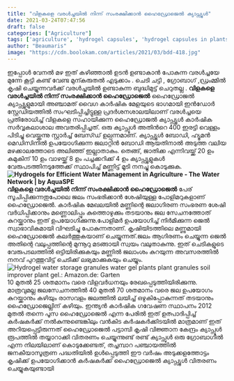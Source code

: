 ```yaml
---
title: "വിളകളെ വരൾച്ചയിൽ നിന്ന് സംരക്ഷിക്കാൻ ഹൈഡ്രോജെൽ ക്യാപ്സ്യുൾ"
date: 2021-03-24T07:47:56
draft: false
categories: ["Agriculture"]
tags: ['agriculture', 'hydrogel capsules', 'hydrogel capsules in plants']
author: "Beaumaris"
image: "https://cdn.boolokam.com/articles/2021/03/bdd-418.jpg"
---
```


[](https://wordpress-972788-3403151.cloudwaysapps.com/post-about-hydrogel-capsules-in-plants/302176/bdd-1306)ഇപ്പോൾ വേനൽ മഴ ഇത് കഴിഞ്ഞാൽ ഉടൻ ഉണ്ടാകാൻ പോകുന്ന വരൾച്ചയേ മുന്നേ കൂട്ടി കണ്ട് വേണ്ട മുന്കരുതൽ എടുക്കാം . ചെടി ചട്ടി , ഗ്രോബാഗ് ,ഡ്രംമ്മിൽ കൃഷി ചെയ്യുന്നവർക്ക് വരൾച്ചയിൽ ഉണ്ടാകുന്ന ബുദ്ധിമുട്ട് ചെറുതല്ല . **വിളകളെ വരൾച്ചയിൽ നിന്ന് സംരക്ഷിക്കാൻ ഹൈഡ്രോജെൽ** ഹൈഡ്രോജൽ ക്യാപ്സ്യൂളുമായി അഞ്ചാമത് വൈഗ കാർഷിക മേളയുടെ ഭാഗമായി ഇൻഡോർ സ്റ്റേഡിയത്തിൽ സംഘടിപ്പിച്ചിട്ടുള്ള പ്രദർശനശാലയിലാണ് വരൾച്ചയെ പ്രതിരോധിച്ച് വിളകളെ സഹായിക്കുന്ന ഹൈഡ്രോജൽ ക്യാപ്സ്യൂൾ കാർഷിക സർവ്വകലാശാല അവതരിപ്പിച്ചത്. ഒരു ക്യാപ്സൂൾ അതിൻറെ 400 ഇരട്ടി വെള്ളം പിടിച്ചു വെയ്ക്കുന്നു സ്റ്റാർച്ച് ബേസ്ഡ് ഉല്പന്നമാണ്. ക്യാപ്സ്യൂൾ ബോഡി, ഹ്യൂമൻ മെഡിസിനിൽ ഉപയോഗിക്കുന്ന ജലാറ്റിൻ ബോഡി ആയതിനാൽ അടുത്ത വലിയ മഴക്കാലത്തോടെ അലിഞ്ഞ് ഇല്ലാതാകും. തെങ്ങ്, ജാതിക്ക എന്നിവയ്ക്ക് 20 ഉം കമുകിന് 10 ഉം വാഴയ്ക്ക് 8 ഉം പച്ചക്കറിക്ക് 4 ഉം ക്യാപ്സ്യൂളുകൾ വേരുപടത്തിനടുത്തേക്ക് സ്ഥാപിച്ച് മണ്ണിട്ട് മൂടി നനച്ചു കൊടുക്കുക. **![Hydrogels for Efficient Water Management in Agriculture - The Water Network  | by AquaSPE](https://thewaternetwork.com/storage2/bZLl7vOopy4JrRaPcpkKDMxNPW_bQk5ALNocVql8tv5lMhq8NZsqYJkEu3pa4LIM-CVePCkPh3JgRXlmWMq2NhTijBvSWIXgtPR7R0Mymwk2jLbHcu6AthYe-e4AFbm5)വിളകളെ വരൾച്ചയിൽ നിന്ന് സംരക്ഷിക്കാൻ ഹൈഡ്രോജെൽ** പേര് സൂചിപ്പിക്കുന്നതുപോലെ ജലം സംഭരിക്കാന്‍ ശേഷിയുള്ള പോളിമറുകളാണ് ഹൈഡ്രോജെല്‍. കാര്‍ഷിക മേഖലയില്‍ മണ്ണിന്റെ ജലാഗിരണ സംഭരണ ശേഷി വര്‍ധിപ്പിക്കാനും മണ്ണൊലിപ്പും കുത്തൊഴുക്കും തടയാനും ജല സേചനത്തോത് കുറയ്ക്കാനും ഇത് ഉപയോഗിക്കുന്നു.പോളിമർ ഉപയോഗിച്ച് നിർമിക്കുന്ന ജെൽ സ്വാഭാവികമായി വിഘടിച്ചു പോകുന്നതാണ്. കൃഷിയിടത്തിലെ മണ്ണുമായി ഹൈഡ്രോജെൽ കലർത്തുകയാണ് ചെയ്യുന്നത്.ജലം ആഗിരണം ചെയ്യുന്ന ജെൽ അതിന്റെ വലുപ്പത്തിന്റെ മുന്നൂറു മടങ്ങായി സ്വയം വലുതാകുന്നു. ഇത് ചെടികളുടെ വേരുപടലത്തിൽ ഒട്ടിയിരിക്കുകയും മണ്ണിൽ ജലാംശം കുറയുന്ന അവസരത്തിൽ നനവ് പുറത്തുവിട്ട് ചെടിക്ക് ലഭ്യമാക്കുകയും ചെയ്യും. ![Hydrogel water storage granules water gel plants plant granules soil  improver plant gel.: Amazon.de: Garten](https://images-na.ssl-images-amazon.com/images/I/51m-uyIWgPL._AC_SX425_.jpg)10 മുതൽ 25 ശതമാനം വരെ വിളവർധനയും രേഖപ്പെടുത്തിയിരിക്കുന്നു. മാത്രവുമല്ല ജലസേചനത്തിൽ 40 മുതൽ 70 ശതമാനം വരെ ജല ഉപയോഗം കുറയ്ക്കാനും കഴിയും രാസവളം ജലത്തിൽ ലയിച്ച് ഒഴുകിപ്പോകുന്നത് തടയാനും ഹൈഡ്രോജെല്ലിന് കഴിയും. ഇന്ത്യൻ കാർഷിക ഗവേഷണ സ്ഥാപനം 2012 മുതൽ തന്നെ പൂസ ഹൈഡ്രോജെൽ എന്ന പേരിൽ ഇത് ഉത്പാദിപ്പിച്ച് കർഷകർക്ക് നൽകുന്നുണ്ടെങ്കിലും വൻകിട കർഷകർക്കിടയിൽ മാത്രമാണ് ഇത് അറിയപ്പെട്ടിരുന്നത് ഹൈഡ്രോജെൽ പട്ടാമ്പി കൃഷി വിജ്ഞാന കേന്ദ്രം ക്യാപ്സൂൾ രൂപത്തിൽ തയ്യാറാക്കി വിതരണം ചെയ്യുന്നുണ്ട് രണ്ട് ക്യാപ്സുൾ ഒരു ഗ്രോബാഗിൽ എന്ന നിലയിലാണ് കൊടുക്കേണ്ടത്, തച്ചമ്പാറ പഞ്ചായത്തിൽ ജനകീയാസൂത്രണ പദ്ധതിയിൽ ഉൾപ്പെടുത്തി ഈ വർഷം അടുക്കളത്തോട്ടം കൃഷിക്ക് ഉപയോഗിക്കാൻ കർഷകർക്ക് ഹൈഡ്രോജെൽ ക്യാപ്സ്യൂൾ വിതരണം ചെയ്യുകയുണ്ടായി
